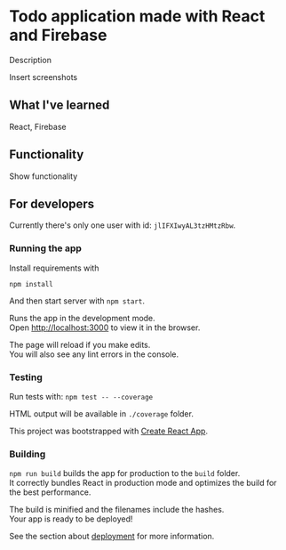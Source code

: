 
# Todo application made with React and Firebase

Description

Insert screenshots

## What I've learned

React, Firebase

## Functionality

Show functionality

## For developers

Currently there's only one user with id: `jlIFXIwyAL3tzHMtzRbw`.

### Running the app

Install requirements with

```
npm install
```

And then start server with `npm start`.

Runs the app in the development mode.<br />
Open [http://localhost:3000](http://localhost:3000) to view it in the browser.

The page will reload if you make edits.<br />
You will also see any lint errors in the console.

### Testing

Run tests with: ```npm test -- --coverage```

HTML output will be available in `./coverage` folder.

This project was bootstrapped with [Create React App](https://github.com/facebook/create-react-app).


### Building

`npm run build` builds the app for production to the `build` folder.<br />
It correctly bundles React in production mode and optimizes the build for the best performance.

The build is minified and the filenames include the hashes.<br />
Your app is ready to be deployed!

See the section about [deployment](https://facebook.github.io/create-react-app/docs/deployment) for more information.

